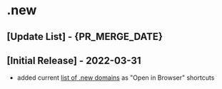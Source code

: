 # .new

## [Update List] - {PR_MERGE_DATE}

## [Initial Release] - 2022-03-31

- added current [list of .new domains](https://whats.new/shortcuts/) as
  "Open in Browser" shortcuts
